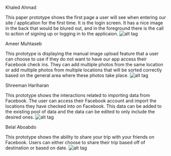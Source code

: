 Khaled Ahmad 

This paper prototype shows the first page a user will see when entering our site / application for the first time. It is the login screen. It has a nice image in the back that would be blured out, and in the foreground there is the call to action of signing up or logging in to the applicaion. 
![alt tag](https://github.com/ameezus/cogs121/blob/master/khaled-paper.JPG)

Ameer Muhtaseb

This prototype is displaying the manual image upload feature that a user can choose to use if they do not want to have our app access their Facebook check ins. They can add multiple photos from the same location or add multiple photos from multiple locations that will be sorted correctly based on the general area where these photos take place.
![alt tag](https://github.com/ameezus/cogs121/blob/master/ameer-paper.JPG)


Shreeman Hariharan

This prototype shows the interactions related to importing data from Facebook. The user can access their Facebook account and import the locations they have checked into on Facebook. This data can be added to the existing pool of data and the data can be edited to only include the desired ones.
![alt tag](https://github.com/ameezus/cogs121/blob/master/shreeman-paper.jpg)

Belal Aboabdo 

This prototype shows the ability to share your trip with your friends on Facebook. Users can either choose to share their trip based off of destination or based on date.
![alt tag](https://github.com/ameezus/cogs121/blob/master/belal-paper.jpg)
